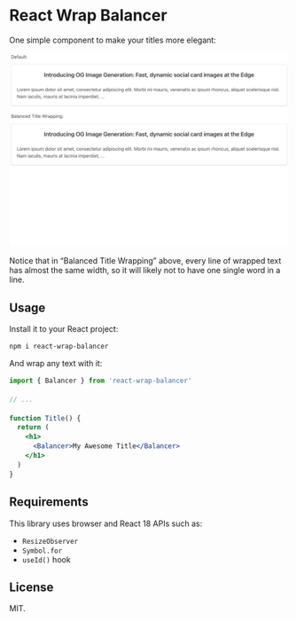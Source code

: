 # React Wrap Balancer

One simple component to make your titles more elegant:

![](.github/demo.gif)

Notice that in “Balanced Title Wrapping” above, every line of wrapped text has almost the same width, so it will likely not to have one single word in a line.

## Usage

Install it to your React project:

```bash
npm i react-wrap-balancer
```

And wrap any text with it:

```jsx
import { Balancer } from 'react-wrap-balancer'

// ...

function Title() {
  return (
    <h1>
      <Balancer>My Awesome Title</Balancer>
    </h1>
  )
}
```

## Requirements

This library uses browser and React 18 APIs such as:
- `ResizeObserver`
- `Symbol.for`
- `useId()` hook

## License

MIT.
